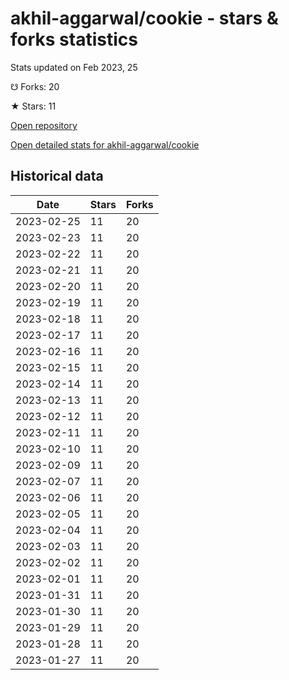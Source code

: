 # akhil-aggarwal/cookie - stars & forks statistics

Stats updated on Feb 2023, 25

☋ Forks: 20

★ Stars: 11

[Open repository](https://github.com/akhil-aggarwal/cookie)

[Open detailed stats for akhil-aggarwal/cookie](https://reviewgithub.com/rep/akhil-aggarwal/cookie)

## Historical data
| Date | Stars | Forks |
|------|-------|-------|
| 2023-02-25 | 11 | 20 | 
| 2023-02-23 | 11 | 20 | 
| 2023-02-22 | 11 | 20 | 
| 2023-02-21 | 11 | 20 | 
| 2023-02-20 | 11 | 20 | 
| 2023-02-19 | 11 | 20 | 
| 2023-02-18 | 11 | 20 | 
| 2023-02-17 | 11 | 20 | 
| 2023-02-16 | 11 | 20 | 
| 2023-02-15 | 11 | 20 | 
| 2023-02-14 | 11 | 20 | 
| 2023-02-13 | 11 | 20 | 
| 2023-02-12 | 11 | 20 | 
| 2023-02-11 | 11 | 20 | 
| 2023-02-10 | 11 | 20 | 
| 2023-02-09 | 11 | 20 | 
| 2023-02-07 | 11 | 20 | 
| 2023-02-06 | 11 | 20 | 
| 2023-02-05 | 11 | 20 | 
| 2023-02-04 | 11 | 20 | 
| 2023-02-03 | 11 | 20 | 
| 2023-02-02 | 11 | 20 | 
| 2023-02-01 | 11 | 20 | 
| 2023-01-31 | 11 | 20 | 
| 2023-01-30 | 11 | 20 | 
| 2023-01-29 | 11 | 20 | 
| 2023-01-28 | 11 | 20 | 
| 2023-01-27 | 11 | 20 | 

